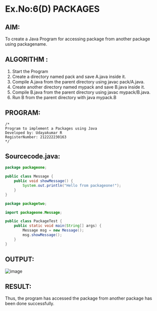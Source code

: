 # Ex.No:6(D) PACKAGES
## AIM:
  To create a Java Program for accessing package from another package using packagename.
 
## ALGORITHM :
1.	Start the Program
2.	Create a directory named pack and save A.java inside it.
2.	Compile A.java from the parent directory using javac pack/A.java.
3.	Create another directory named mypack and save B.java inside it.
4.	Compile B.java from the parent directory using javac mypack/B.java.
5.	Run B from the parent directory with java mypack.B


## PROGRAM:
 ```
/*
Program to implement a Packages using Java
Developed by: Udayakumar R
RegisterNumber: 212222230163
*/
```

## Sourcecode.java:
```java
package packageone;

public class Message {
    public void showMessage() {
        System.out.println("Hello from packageone!");
    }
}

package packagetwo;

import packageone.Message; 

public class PackageTest {
    public static void main(String[] args) {
        Message msg = new Message();  
        msg.showMessage();
    }
}
```

## OUTPUT:

![image](https://github.com/user-attachments/assets/cf76e54d-27ed-434b-824e-3ba7fb9421e1)


## RESULT:
Thus, the program has accessed the package from another package has been done successfully.
